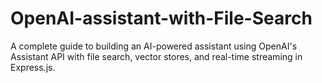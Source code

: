 # OpenAI-assistant-with-File-Search
A complete guide to building an AI-powered assistant using OpenAI's Assistant API with file search, vector stores, and real-time streaming in Express.js.
